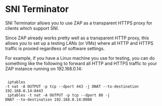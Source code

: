 # SNI Terminator #

SNI Terminator allows you to use ZAP as a transparent HTTPS proxy for clients which support SNI.

Since ZAP already works pretty well as a transparent HTTP proxy, this allows you to set up a testing
LANs (or VMs) where all HTTP and HTTPS traffic is proxied regardless of software settings.

For example, if you have a Linux machine you use for testing, you can do something like the following
to forward all HTTP and HTTPS traffic to your ZAP instance running on 192.168.0.14:<br><pre><code><br>
iptables -t nat -A OUTPUT -p tcp --dport 443 -j DNAT --to-destination 192.168.0.14:8443<br>
iptables -t nat -A OUTPUT -p tcp --dport 80 -j DNAT --to-destination 192.168.0.14:8080 </code></pre>